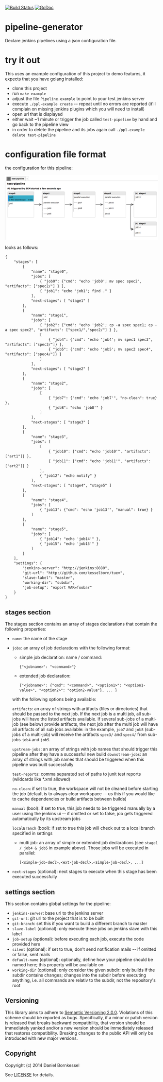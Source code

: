 [![Build Status](https://travis-ci.org/soundcloud/pipeline-generator.svg)](https://travis-ci.org/soundcloud/pipeline-generator)
[![GoDoc](http://godoc.org/github.com/soundcloud/pipeline-generator?status.svg)](http://godoc.org/github.com/soundcloud/pipeline-generator)

# pipeline-generator
Declare jenkins pipelines using a json configuration file.

# try it out

This uses an example configuration of this project to demo features, it expects that you have golang installed:

  - clone this project
  - run `make example`
  - adjust the file `Pipeline.example` to point to your test jenkins server
  - execute `./ppl-example create` -- repeat until no errors are reported (it'll complain on missing jenkins plugins which you will need to install)
  - open url that is displayed
  - either wait ~1 minute or trigger the job called `test-pipeline` by hand and go back to the pipeline view
  - in order to delete the pipeline and its jobs again call `./ppl-example delete test-pipeline`

# configuration file format

the configuration for this pipeline:

![image](./example/example-config.png)

looks as follows:

    {
        "stages": [
            {
                "name": "stage0",
                "jobs": [
                    { "job0": {"cmd": "echo 'job0'; mv spec spec2", "artifacts": ["spec2/"] } },
                    { "job1": "echo 'job1'; find ." }
                ],
                "next-stages": [ "stage1" ]
            },
            {
                "name": "stage1",
                "jobs": [
                    { "job2": {"cmd": "echo 'job2'; cp -a spec spec1; cp -a spec spec2", "artifacts": ["spec1/","spec2/"] } },
                    [
                        { "job4": {"cmd": "echo 'job4'; mv spec1 spec3", "artifacts": ["spec3/"]} },
                        { "job5": {"cmd": "echo 'job5'; mv spec2 spec4", "artifacts": ["spec4/"]} }
                    ]
                ],
                "next-stages": [ "stage2" ]
            },
            {
                "name": "stage2",
                "jobs": [
                    [
                        { "job7": {"cmd": "echo 'job7'", "no-clean": true} },
                        { "job8": "echo 'job8'" }
                    ]
                ],
                "next-stages": [ "stage3" ]
            },
            {
                "name": "stage3",
                "jobs": [
                    [
                        { "job10": {"cmd": "echo 'job10'", "artifacts": ["art1"]} },
                        { "job11": {"cmd": "echo 'job11'", "artifacts": ["art2"]} }
                    ],
                    { "job12": "echo notify" }
                ],
                "next-stages": [ "stage4", "stage5" ]
            },
            {
                "name": "stage4",
                "jobs": [
                    { "job13": {"cmd": "echo 'job13'", "manual": true} }
                ]
            },
            {
                "name": "stage5",
                "jobs": [
                    { "job14": "echo 'job14'" },
                    { "job15": "echo 'job15'" }
                ]
            }
        ],
        "settings": {
            "jenkins-server": "http://jenkins:8080",
            "git-url": "http://github.com/kesselborn/tuev",
            "slave-label": "master",
            "working-dir": "subdir",
            "job-setup": "export VAR=foobar"
        }
    }

## stages section

The stages section contains an array of stages declarations that contain the following properties:

  - `name`: the name of the stage
  - `jobs`: an array of job declarations with the following format:
      - simple job declaration: name / command:

            {"<jobname>": "<command>"}
      - extended job declaration:

            {"<jobname>": {"cmd": "<command>", "<option1>": "<option1-value>", "<option2>": "option2-value"}, ... }

       with the following options being available:

      `artifacts`: an array of strings with artifacts (files or directories) that should be passed to the next job. If the next job is a multi job, all sub-jobs will have the listed artifacts available. If several sub-jobs of a multi-job (see below) provide artifacts, the next job after the multi job will have all artifacts of all sub jobs available: in the example, `job7` and `job8` (sub-jobs of a multi-job) will receive the artifacts `spec3/` and `spec4/` from sub-jobs `job4` and `job5`. 

      `upstream-jobs`: an array of strings with job names that should trigger this pipeline after they have a successful new build
      `downstream-jobs`: an array of strings with job names that should be triggered when this pipeline was built successfully

      `test-reports`: comma separated set of paths to junit test reports (wildcards like *.xml allowed)

      `no-clean`: if set to true, the workspace will not be cleaned before starting the job (default is to always clear workspace -- us this if you would like to cache dependencies or build artifacts between builds)

      `manual` (bool): if set to true, this job needs to be triggered manually by a user using the jenkins ui -- if omitted or set to false, job gets triggered automatically by its upstream jobs

      `localBranch` (bool): if set to true this job will check out to a local branch specified in settings 

      - multi job: an array of simple or extended job declarations (see `stage1 / job4 & job5` in example above). Those jobs will be executed in parallel:

            [<simple-job-decl>,<ext-job-decl>,<simple-job-decl>, ...]


  - `next-stages` (optional): next stages to execute when this stage has been executed successfully


## settings section

This section contains global settings for the pipeline:

  - `jenkins-server`: base url to the jenkins server
  - `git-url`: git url to the project that is to be built
  - `git-branch`: set this if you want to build a different branch to master
  - `slave-label` (optional): only execute these jobs on jenkins slave with this label
  - `job-setup` (optional): before executing each job, execute the code provided here
  - `silent` (optional): if set to true, don't send notification mails -- if omitted or false, sent mails
  - `default-name` (optional): optionally, define how your pipeline should be named here; this property will be available on 
  - `working-dir` (optional): only consider the given subdir: only builds if the subdir contains changes; changes into the subdir before executing anything, i.e. all commands are relativ to the subdir, not the repository's root


## Versioning
This library aims to adhere to [Semantic Versioning 2.0.0][semver]. Violations
of this scheme should be reported as bugs. Specifically, if a minor or patch
version is released that breaks backward compatibility, that version should be
immediately yanked and/or a new version should be immediately released that
restores compatibility. Breaking changes to the public API will only be
introduced with new major versions.

[semver]: http://semver.org/

## Copyright
Copyright (c) 2014 Daniel Bornkessel

See [LICENSE][] for details.

[license]: LICENSE.md
